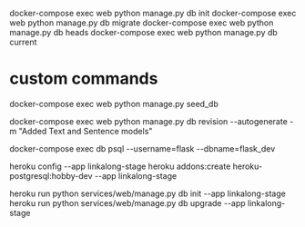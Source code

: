docker-compose exec web python manage.py db init
docker-compose exec web python manage.py db migrate
docker-compose exec web python manage.py db heads
docker-compose exec web python manage.py db current

# custom commands
docker-compose exec web python manage.py seed_db


docker-compose exec web python manage.py db revision --autogenerate -m "Added Text and Sentence models"

docker-compose exec db psql --username=flask --dbname=flask_dev

heroku config --app linkalong-stage
heroku addons:create heroku-postgresql:hobby-dev --app linkalong-stage


heroku run python services/web/manage.py db init --app linkalong-stage
heroku run python services/web/manage.py db upgrade --app linkalong-stage



